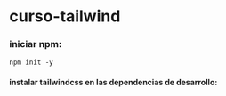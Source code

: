 # curso-tailwind

### iniciar npm:
`npm init -y`

#### instalar tailwindcss en las dependencias de desarrollo: